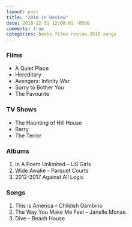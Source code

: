 ```yaml
---
layout: post
title: "2018 in Review"
date: 2018-12-31 12:00:01 -0500
comments: true
categories: books films review 2018 songs
---
```


### Films
- A Quiet Place
- Hereditary
- Avengers: Infinity War
- Sorry to Bother You
- The Favourite


### TV Shows
- The Haunting of Hill House
- Barry
- The Terror

### Albums
1. In A Poem Unlimited – US Girls
2. Wide Awake - Parquet Courts
3. 2012-2017 Against All Logic

### Songs
1. This is America – Childish Gambino
2. The Way You Make Me Feel – Janelle Monae
3. Dive – Beach House

